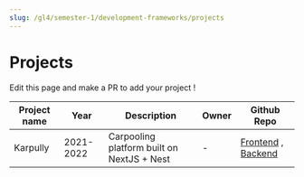 ```yaml
---
slug: /gl4/semester-1/development-frameworks/projects
---
```


# Projects

Edit this page and make a PR to add your project !

| Project name | Year | Description | Owner | Github Repo |
| --- | --- | --- | --- | --- |
| Karpully | 2021-2022 | Carpooling platform built on NextJS + Nest | - | [Frontend](https://github.com/wadhah101/Karpully-Frontend) , [Backend](https://github.com/AhmedGrati/Karpully-Backend) |
